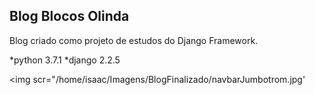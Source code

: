 ## Blog Blocos Olinda

Blog criado como projeto de estudos do Django Framework.

*python 3.7.1
*django 2.2.5

<img scr="/home/isaac/Imagens/BlogFinalizado/navbarJumbotrom.jpg'



